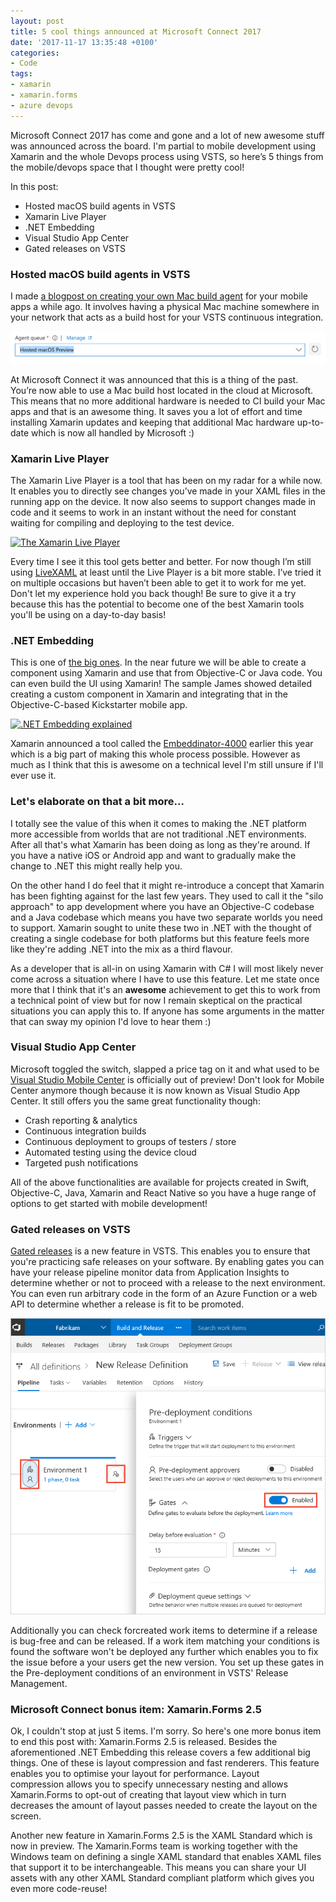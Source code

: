 ```yaml
---
layout: post
title: 5 cool things announced at Microsoft Connect 2017
date: '2017-11-17 13:35:48 +0100'
categories:
- Code
tags:
- xamarin
- xamarin.forms
- azure devops
---
```


Microsoft Connect 2017 has come and gone and a lot of new awesome stuff was announced across the board. I'm partial to mobile development using Xamarin and the whole Devops process using VSTS, so here’s 5 things from the mobile/devops space that I thought were pretty cool! 

In this post:

*   Hosted macOS build agents in VSTS
*   Xamarin Live Player
*   .NET Embedding
*   Visual Studio App Center
*   Gated releases on VSTS

### Hosted macOS build agents in VSTS

I made [a blogpost on creating your own Mac build agent](https://www.thewissen.io/xamarin-devops-build-agent/) for your mobile apps a while ago. It involves having a physical Mac machine somewhere in your network that acts as a build host for your VSTS continuous integration.

[![The macOS hosted agent on VSTS](/images/posts/hostedagent.png)](/images/posts/hostedagent.png)

At Microsoft Connect it was announced that this is a thing of the past. You’re now able to use a Mac build host located in the cloud at Microsoft. This means that no more additional hardware is needed to CI build your Mac apps and that is an awesome thing. It saves you a lot of effort and time installing Xamarin updates and keeping that additional Mac hardware up-to-date which is now all handled by Microsoft :)

### Xamarin Live Player

The Xamarin Live Player is a tool that has been on my radar for a while now. It enables you to directly see changes you’ve made in your XAML files in the running app on the device. It now also seems to support changes made in code and it seems to work in an instant without the need for constant waiting for compiling and deploying to the test device.

[![The Xamarin Live Player](/images/posts/live-player-updated-bb6hxm8t.gif)](/images/posts/live-player-updated-bb6hxm8t.gif)

Every time I see it this tool gets better and better. For now though I’m still using [LiveXAML](https://www.livexaml.com) at least until the Live Player is a bit more stable. I’ve tried it on multiple occasions but haven’t been able to get it to work for me yet. Don't let my experience hold you back though! Be sure to give it a try because this has the potential to become one of the best Xamarin tools you'll be using on a day-to-day basis!

### .NET Embedding

This is one of [the big ones](https://developer.xamarin.com/guides/cross-platform/dotnet-embedding/). In the near future we will be able to create a component using Xamarin and use that from Objective-C or Java code. You can even build the UI using Xamarin! The sample James showed detailed creating a custom component in Xamarin and integrating that in the Objective-C-based Kickstarter mobile app.

[![.NET Embedding explained](/images/posts/C_p26e9WAAAsG-J-1024x577.jpg)](/images/posts/C_p26e9WAAAsG-J.jpg)

Xamarin announced a tool called the [Embeddinator-4000](https://github.com/mono/Embeddinator-4000) earlier this year which is a big part of making this whole process possible. However as much as I think that this is awesome on a technical level I'm still unsure if I'll ever use it.

### Let's elaborate on that a bit more...

I totally see the value of this when it comes to making the .NET platform more accessible from worlds that are not traditional .NET environments. After all that's what Xamarin has been doing as long as they're around. If you have a native iOS or Android app and want to gradually make the change to .NET this might really help you.

On the other hand I do feel that it might re-introduce a concept that Xamarin has been fighting against for the last few years. They used to call it the "silo approach" to app development where you have an Objective-C codebase and a Java codebase which means you have two separate worlds you need to support. Xamarin sought to unite these two in .NET with the thought of creating a single codebase for both platforms but this feature feels more like they're adding .NET into the mix as a third flavour.

As a developer that is all-in on using Xamarin with C# I will most likely never come across a situation where I have to use this feature. Let me state once more that I think that it's an **awesome** achievement to get this to work from a technical point of view but for now I remain skeptical on the practical situations you can apply this to. If anyone has some arguments in the matter that can sway my opinion I'd love to hear them :)

### Visual Studio App Center

Microsoft toggled the switch, slapped a price tag on it and what used to be [Visual Studio Mobile Center](https://www.thewissen.io/checking-out-mobile-center/) is officially out of preview! Don't look for Mobile Center anymore though because it is now known as Visual Studio App Center. It still offers you the same great functionality though:

*   Crash reporting & analytics
*   Continuous integration builds
*   Continuous deployment to groups of testers / store
*   Automated testing using the device cloud
*   Targeted push notifications

All of the above functionalities are available for projects created in Swift, Objective-C, Java, Xamarin and React Native so you have a huge range of options to get started with mobile development!

### Gated releases on VSTS

[Gated releases](https://docs.microsoft.com/en-us/vsts/build-release/concepts/definitions/release/approvals/gates) is a new feature in VSTS. This enables you to ensure that you're practicing safe releases on your software. By enabling gates you can have your release pipeline monitor data from Application Insights to determine whether or not to proceed with a release to the next environment. You can even run arbitrary code in the form of an Azure Function or a web API to determine whether a release is fit to be promoted.

[![Gated releases in VSTS](/images/posts/gated-releases-01.png)](/images/posts/gated-releases-01.png)

Additionally you can check forcreated work items to determine if a release is bug-free and can be released. If a work item matching your conditions is found the software won't be deployed any further which enables you to fix the issue before a your users get the new version. You set up these gates in the Pre-deployment conditions of an environment in VSTS' Release Management.

### Microsoft Connect bonus item: Xamarin.Forms 2.5

Ok, I couldn't stop at just 5 items. I'm sorry. So here's one more bonus item to end this post with: Xamarin.Forms 2.5 is released. Besides the aforementioned .NET Embedding this release covers a few additional big things. One of these is layout compression and fast renderers. This feature enables you to optimise your layout for performance. Layout compression allows you to specify unnecessary nesting and allows Xamarin.Forms to opt-out of creating that layout view which in turn decreases the amount of layout passes needed to create the layout on the screen.

Another new feature in Xamarin.Forms 2.5 is the XAML Standard which is now in preview. The Xamarin.Forms team is working together with the Windows team on defining a single XAML standard that enables XAML files that support it to be interchangeable. This means you can share your UI assets with any other XAML Standard compliant platform which gives you even more code-reuse!

